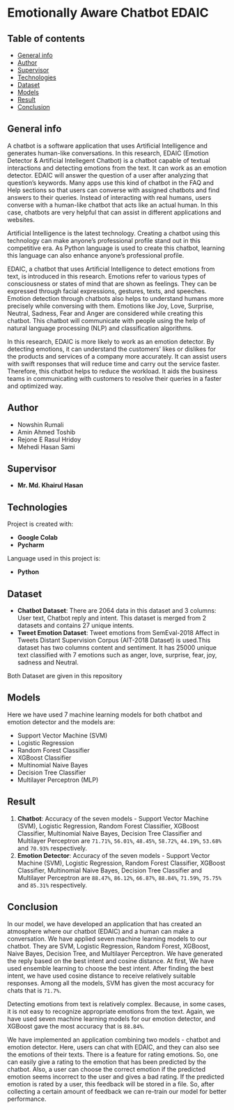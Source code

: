 # Emotionally Aware Chatbot EDAIC
## Table of contents
* [General info](#general-info)
* [Author](#author)
* [Supervisor](#supervisor)
* [Technologies](#technologies)
* [Dataset](#dataset)
* [Models](#models)
* [Result](#result)
* [Conclusion](#conclusion)

## General info 
A chatbot is a software application that uses Artificial Intelligence and generates human-like
conversations. In this research, EDAIC (Emotion Detector & Artificial Intellegent Chatbot) is a chatbot capable of textual interactions and detecting
emotions from the text. It can work as an emotion detector. EDAIC will answer the question
of a user after analyzing that question’s keywords. Many apps use this kind of chatbot in the
FAQ and Help sections so that users can converse with assigned chatbots and find answers
to their queries. Instead of interacting with real humans, users converse with a human-like
chatbot that acts like an actual human. In this case, chatbots are very helpful that can assist
in different applications and websites.

Artificial Intelligence is the latest technology. Creating a chatbot using this technology can
make anyone’s professional profile stand out in this competitive era. As Python language is
used to create this chatbot, learning this language can also enhance anyone’s professional
profile.

EDAIC, a chatbot that uses Artificial Intelligence to detect emotions from text, is introduced
in this research. Emotions refer to various types of consciousness or states of mind that are
shown as feelings. They can be expressed through facial expressions, gestures, texts, and
speeches. Emotion detection through chatbots also helps to understand humans more precisely
while conversing with them. Emotions like Joy, Love, Surprise, Neutral, Sadness, Fear
and Anger are considered while creating this chatbot. This chatbot will communicate with
people using the help of natural language processing (NLP) and classification algorithms.

In this research, EDAIC is more likely to work as an emotion detector. By detecting emotions,
it can understand the customers’ likes or dislikes for the products and services of a company
more accurately. It can assist users with swift responses that will reduce time and carry out
the service faster. Therefore, this chatbot helps to reduce the workload. It aids the business
teams in communicating with customers to resolve their queries in a faster and optimized
way.


## Author
* Nowshin Rumali
* Amin Ahmed Toshib
* Rejone E Rasul Hridoy
* Mehedi Hasan Sami


## Supervisor
* **Mr. Md. Khairul Hasan**

## Technologies
Project is created with:
* **Google Colab**
* **Pycharm**

Language used in this project is:
* **Python**
	
## Dataset

* **Chatbot Dataset**: There are 2064 data in this dataset and 3 columns: User text, Chatbot reply and intent. This dataset is merged from 2 datasets and contains 27 unique intents.
* **Tweet Emotion Dataset**: Tweet emotions from SemEval-2018 Affect in Tweets Distant Supervision Corpus (AIT-2018 Dataset) is used.This dataset has two columns content and sentiment. It has 25000 unique text classified with 7 emotions such as anger, love, surprise, fear, joy, sadness and Neutral.

Both Dataset are given in this repository

## Models
Here we have used 7 machine learning models for both chatbot and emotion detector and the models are:
* Support Vector Machine (SVM)
* Logistic Regression
* Random Forest Classifier
* XGBoost Classifier
* Multinomial Naive Bayes
* Decision Tree Classifier
* Multilayer Perceptron (MLP)

## Result
1. **Chatbot**: Accuracy of the seven models - Support Vector Machine (SVM), Logistic Regression, Random
Forest Classifier, XGBoost Classifier, Multinomial Naive Bayes, Decision Tree Classifier and Multilayer Perceptron
are `71.71%`, `56.01%`, `48.45%`, `58.72%`, `44.19%`, `53.68%` and `70.93%` respectively.
2. **Emotion Detector**: Accuracy of the seven models - Support Vector Machine (SVM), Logistic Regression, Random
Forest Classifier, XGBoost Classifier, Multinomial Naive Bayes, Decision Tree Classifier and Multilayer Perceptron
are `88.47%`, `86.12%`, `66.87%`, `88.84%`, `71.59%`, `75.75%` and `85.31%` respectively.

## Conclusion 
In our model, we have developed an application that has created an atmosphere where our
chatbot (EDAIC) and a human can make a conversation. We have applied seven machine
learning models to our chatbot. They are SVM, Logistic Regression, Random Forest, XGBoost,
Naive Bayes, Decision Tree, and Multilayer Perceptron. We have generated the reply
based on the best intent and cosine distance. At first, We have used ensemble learning to
choose the best intent. After finding the best intent, we have used cosine distance to receive
relatively suitable responses. Among all the models, SVM has given the most accuracy for
chats that is `71.7%`.

Detecting emotions from text is relatively complex. Because, in some cases, it is not easy to
recognize appropriate emotions from the text. Again, we have used seven machine learning
models for our emotion detector, and XGBoost gave the most accuracy that is `88.84%`.


We have implemented an application combining two models - chatbot and emotion detector.
Here, users can chat with EDAIC, and they can also see the emotions of their texts. There
is a feature for rating emotions. So, one can easily give a rating to the emotion that has
been predicted by the chatbot. Also, a user can choose the correct emotion if the predicted
emotion seems incorrect to the user and gives a bad rating. If the predicted emotion is
rated by a user, this feedback will be stored in a file. So, after collecting a certain amount
of feedback we can re-train our model for better performance.



